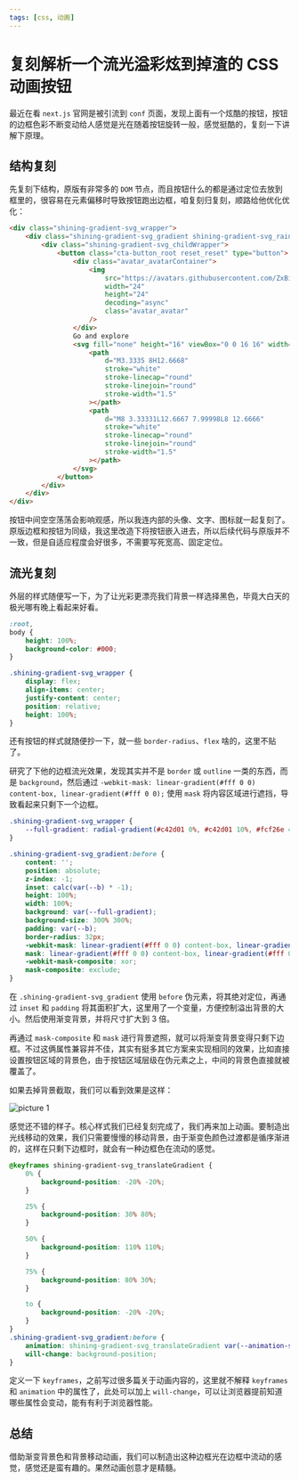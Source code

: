 ```yaml
---
tags: [css, 动画]
---
```


# 复刻解析一个流光溢彩炫到掉渣的 CSS 动画按钮

最近在看 `next.js` 官网是被引流到 `conf` 页面，发现上面有一个炫酷的按钮，按钮的边框色彩不断变动给人感觉是光在随着按钮旋转一般，感觉挺酷的，复刻一下讲解下原理。

## 结构复刻

先复刻下结构，原版有非常多的 `DOM` 节点，而且按钮什么的都是通过定位去放到框里的，很容易在元素偏移时导致按钮跑出边框，咱复刻归复刻，顺路给他优化优化：

```html
<div class="shining-gradient-svg_wrapper">
    <div class="shining-gradient-svg_gradient shining-gradient-svg_rainbowGradient">
        <div class="shining-gradient-svg_childWrapper">
            <button class="cta-button_root reset_reset" type="button">
                <div class="avatar_avatarContainer">
                    <img
                        src="https://avatars.githubusercontent.com/ZxBing0066"
                        width="24"
                        height="24"
                        decoding="async"
                        class="avatar_avatar"
                    />
                </div>
                Go and explore
                <svg fill="none" height="16" viewBox="0 0 16 16" width="16" xmlns="http://www.w3.org/2000/svg">
                    <path
                        d="M3.3335 8H12.6668"
                        stroke="white"
                        stroke-linecap="round"
                        stroke-linejoin="round"
                        stroke-width="1.5"
                    ></path>
                    <path
                        d="M8 3.33331L12.6667 7.99998L8 12.6666"
                        stroke="white"
                        stroke-linecap="round"
                        stroke-linejoin="round"
                        stroke-width="1.5"
                    ></path>
                </svg>
            </button>
        </div>
    </div>
</div>
```

按钮中间空空荡荡会影响观感，所以我连内部的头像、文字、图标就一起复刻了。原版边框和按钮为同级，我这里改造下将按钮嵌入进去，所以后续代码与原版并不一致，但是自适应程度会好很多，不需要写死宽高、固定定位。

## 流光复刻

外层的样式随便写一下，为了让光彩更漂亮我们背景一样选择黑色，毕竟大白天的极光哪有晚上看起来好看。

```css
:root,
body {
    height: 100%;
    background-color: #000;
}

.shining-gradient-svg_wrapper {
    display: flex;
    align-items: center;
    justify-content: center;
    position: relative;
    height: 100%;
}
```

还有按钮的样式就随便抄一下，就一些 `border-radius`、`flex` 啥的，这里不贴了。

研究了下他的边框流光效果，发现其实并不是 `border` 或 `outline` 一类的东西，而是 `background`，然后通过 `-webkit-mask: linear-gradient(#fff 0 0) content-box, linear-gradient(#fff 0 0);` 使用 `mask` 将内容区域进行遮挡，导致看起来只剩下一个边框。

```css
.shining-gradient-svg_wrapper {
    --full-gradient: radial-gradient(#c42d01 0%, #c42d01 10%, #fcf26e 40%, #00e754 60%, #00eef4 70%, #0070f3 100%);
}

.shining-gradient-svg_gradient:before {
    content: '';
    position: absolute;
    z-index: -1;
    inset: calc(var(--b) * -1);
    height: 100%;
    width: 100%;
    background: var(--full-gradient);
    background-size: 300% 300%;
    padding: var(--b);
    border-radius: 32px;
    -webkit-mask: linear-gradient(#fff 0 0) content-box, linear-gradient(#fff 0 0);
    mask: linear-gradient(#fff 0 0) content-box, linear-gradient(#fff 0 0);
    -webkit-mask-composite: xor;
    mask-composite: exclude;
}
```

在 `.shining-gradient-svg_gradient` 使用 `before` 伪元素，将其绝对定位，再通过 `inset` 和 `padding` 将其面积扩大，这里用了一个变量，方便控制溢出背景的大小。然后使用渐变背景，并将尺寸扩大到 3 倍。

再通过 `mask-composite` 和 `mask` 进行背景遮照，就可以将渐变背景变得只剩下边框。不过这俩属性兼容并不佳，其实有挺多其它方案来实现相同的效果，比如直接设置按钮区域的背景色，由于按钮区域层级在伪元素之上，中间的背景色直接就被覆盖了。

如果去掉背景截取，我们可以看到效果是这样：

![picture 1](/image/blog-cool-gradient-next-js-conf-btn-2.png)

感觉还不错的样子。核心样式我们已经复刻完成了，我们再来加上动画。要制造出光线移动的效果，我们只需要慢慢的移动背景，由于渐变色颜色过渡都是循序渐进的，这样在只剩下边框时，就会有一种边框色在流动的感觉。

```css
@keyframes shining-gradient-svg_translateGradient {
    0% {
        background-position: -20% -20%;
    }

    25% {
        background-position: 30% 80%;
    }

    50% {
        background-position: 110% 110%;
    }

    75% {
        background-position: 80% 30%;
    }

    to {
        background-position: -20% -20%;
    }
}
.shining-gradient-svg_gradient:before {
    animation: shining-gradient-svg_translateGradient var(--animation-speed) linear infinite;
    will-change: background-position;
}
```

定义一下 `keyframes`，之前写过很多篇关于动画内容的，这里就不解释 `keyframes` 和 `animation` 中的属性了，此处可以加上 `will-change`，可以让浏览器提前知道哪些属性会变动，能有有利于浏览器性能。

## 总结

借助渐变背景色和背景移动动画，我们可以制造出这种边框光在边框中流动的感觉，感觉还是蛮有趣的。果然动画创意才是精髓。
